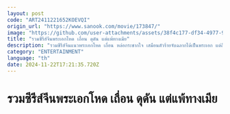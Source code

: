 ```yaml
---
layout: post
code: "ART2411221652KOEVQI"
origin_url: "https://www.sanook.com/movie/173847/"
image: "https://github.com/user-attachments/assets/38f4c177-df34-4977-9be2-f9b190897254"
title: "รวมซีรีส์จีนพระเอกโหด เถื่อน ดุดัน แต่แพ้ทางเมีย"
description: "รวมซีรีส์จีนแนวพระเอกโหด เถื่อน หล่อกระชากใจ เสมือนตัวร้ายจับฉลากได้เป็นพระเอก แต่ถึงจะร้ายแค่ไหนก็ต้องพ่ายแพ้ให้กับความรักของนางเอก จะมีเรื่องไหนบ้างมาดูกัน!"
category: "ENTERTAINMENT"
language: "th"
date: 2024-11-22T17:21:35.720Z
---
```


# รวมซีรีส์จีนพระเอกโหด เถื่อน ดุดัน แต่แพ้ทางเมีย